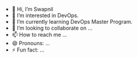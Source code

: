 - 👋 Hi, I’m Swapnil
- 👀 I’m interested in DevOps.
- 🌱 I’m currently learning DevOps Master Program.
- 💞️ I’m looking to collaborate on ...
- 📫 How to reach me ...
- 😄 Pronouns: ...
- ⚡ Fun fact: ...

<!---
sswapnil007/sswapnil007 is a ✨ special ✨ repository because its `README.md` (this file) appears on your GitHub profile.
You can click the Preview link to take a look at your changes.
--->
